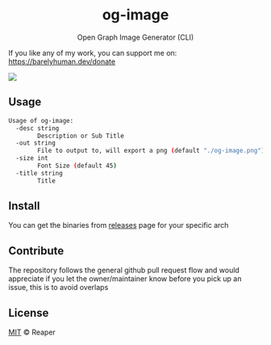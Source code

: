 <h1 align="center">og-image</h1>
<p align="center">Open Graph Image Generator (CLI)</p>

If you like any of my work, you can support me on: https://barelyhuman.dev/donate

[![](https://img.shields.io/badge/license-mit-black?style=for-the-badge)](LICENSE)

## Usage

```bash
Usage of og-image:
  -desc string
        Description or Sub Title
  -out string
        File to output to, will export a png (default "./og-image.png")
  -size int
        Font Size (default 45)
  -title string
        Title
```

## Install

You can get the binaries from [releases](/releases) page for your specific arch

## Contribute

The repository follows the general github pull request flow and would appreciate if you let the owner/maintainer know before you pick up an issue, this is to avoid overlaps

## License

[MIT](LICENSE) &copy; Reaper
